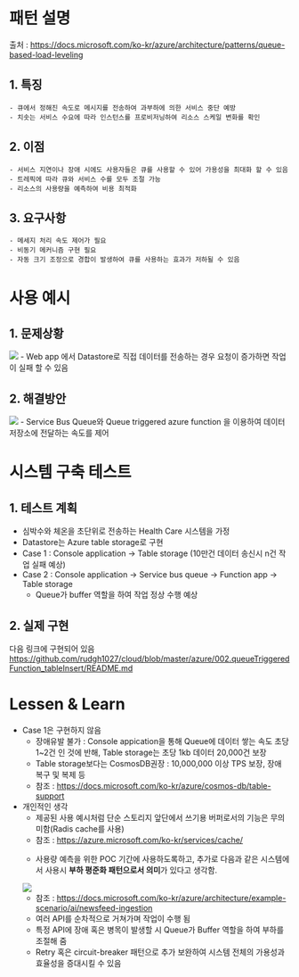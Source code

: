 # 패턴 설명
 출처 : https://docs.microsoft.com/ko-kr/azure/architecture/patterns/queue-based-load-leveling
 
## 1. 특징
    - 큐에서 정해진 속도로 메시지를 전송하여 과부하에 의한 서비스 중단 예방
    - 치솟는 서비스 수요에 따라 인스턴스를 프로비저닝하여 리소스 스케일 변화를 확인
    
## 2. 이점
    - 서비스 지연이나 장애 시에도 사용자들은 큐를 사용할 수 있어 가용성을 최대화 할 수 있음
    - 트레픽에 따라 큐와 서비스 수를 모두 조절 가능
    - 리소스의 사용량을 예측하여 비용 최적화
    
## 3. 요구사항
    - 메세지 처리 속도 제어가 필요
    - 비동기 메커니즘 구현 필요
    - 자동 크기 조정으로 경합이 발생하여 큐를 사용하는 효과가 저하될 수 있음

# 사용 예시

## 1. 문제상황
<img src="https://docs.microsoft.com/ko-kr/azure/architecture/patterns/_images/queue-based-load-leveling-overwhelmed.png"></img>
    - Web app 에서 Datastore로 직접 데이터를 전송하는 경우 요청이 증가하면 작업이 실패 할 수 있음
   
## 2. 해결방안
<img src="https://docs.microsoft.com/ko-kr/azure/architecture/patterns/_images/queue-based-load-leveling-function.png"></img>
    - Service Bus Queue와 Queue triggered azure function 을 이용하여 데이터 저장소에 전달하는 속도를 제어
   
# 시스템 구축 테스트
## 1. 테스트 계획
- 심박수와 체온을 초단위로 전송하는 Health Care 시스템을 가정
- Datastore는 Azure table storage로 구현
- Case 1 : Console application -> Table storage (10만건 데이터 송신시 n건 작업 실패 예상)
- Case 2 : Console application -> Service bus queue -> Function app -> Table storage
  - Queue가 buffer 역할을 하여 작업 정상 수행 예상

## 2. 실제 구현
다음 링크에 구현되어 있음
https://github.com/rudgh1027/cloud/blob/master/azure/002.queueTriggeredFunction_tableInsert/README.md

# Lessen & Learn
- Case 1은 구현하지 않음
  - 장애유발 불가 : Console appication을 통해 Queue에 데이터 쌓는 속도 초당 1~2건 인 것에 반해, Table storage는 초당 1kb 데이터 20,000건 보장
  - Table storage보다는 CosmosDB권장 : 10,000,000 이상 TPS 보장, 장애 복구 및 복제 등 
  - 참조 : https://docs.microsoft.com/ko-kr/azure/cosmos-db/table-support
- 개인적인 생각
  - 제공된 사용 예시처럼 단순 스토리지 앞단에서 쓰기용 버퍼로서의 기능은 무의미함(Radis cache를 사용)
  - 참조 : https://azure.microsoft.com/ko-kr/services/cache/
  - <p>사용량 예측을 위한 POC 기간에 사용하도록하고, 추가로 다음과 같은 시스템에서 사용시 <b>부하 평준화 패턴으로서 의미</b>가 있다고 생각함.</p>
   <img src="https://docs.microsoft.com/ko-kr/azure/architecture/example-scenario/ai/media/mass-ingestion-newsfeeds-architecture.png"></img>
    - 참조 : https://docs.microsoft.com/ko-kr/azure/architecture/example-scenario/ai/newsfeed-ingestion
    - 여러 API를 순차적으로 거쳐가며 작업이 수행 됨
    - 특정 API에 장애 혹은 병목이 발생할 시 Queue가 Buffer 역할을 하여 부하를 조절해 줌
    - Retry 혹은 circuit-breaker 패턴으로 추가 보완하여 시스템 전체의 가용성과 효율성을 증대시킬 수 있음
  
